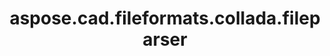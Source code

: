 ﻿---
title: aspose.cad.fileformats.collada.fileparser
second_title: Aspose.CAD for Python via .NET API References
description: 
type: docs
weight: 10
url: /python-net/aspose.cad.fileformats.collada.fileparser/
is_root: false
---



